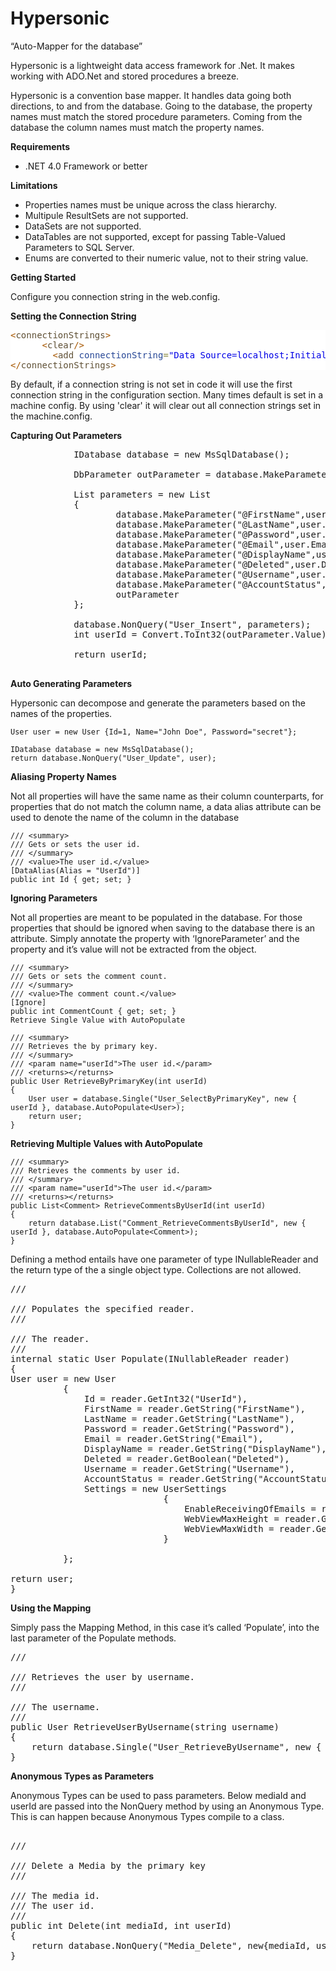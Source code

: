 Hypersonic
==========

“Auto-Mapper for the database”


Hypersonic is a lightweight data access framework for .Net. It makes working with ADO.Net and stored procedures a breeze.

Hypersonic is a convention base mapper. It handles data going both directions, to and from the database. Going to the database, the property names must match the stored procedure parameters. Coming from the database the column names must match the property names.

**Requirements**
- .NET 4.0 Framework or better


**Limitations**

- Properties names must be unique across the class hierarchy.
- Multipule ResultSets are not supported.
- DataSets are not supported.
- DataTables are not supported, except for passing Table-Valued Parameters to SQL Server.
- Enums are converted to their numeric value, not to their string value.


**Getting Started**

Configure you connection string in the web.config.

**Setting the Connection String**

<pre style='color:#000000;background:#ffffff;'><span style='color:#a65700; '>&lt;</span><span style='color:#5f5035; '>connectionStrings</span><span style='color:#a65700; '>></span>
      <span style='color:#a65700; '>&lt;</span><span style='color:#5f5035; '>clear</span><span style='color:#a65700; '>/></span>
        <span style='color:#a65700; '>&lt;</span><span style='color:#5f5035; '>add</span> <span style='color:#274796; '>connectionString</span><span style='color:#808030; '>=</span><span style='color:#0000e6; '>"</span><span style='color:#0000e6; '>Data Source=localhost;Initial Catalog=Development.ThePhotoProject;User Id=joe;Password=cat;</span><span style='color:#0000e6; '>"</span> <span style='color:#274796; '>name</span><span style='color:#808030; '>=</span><span style='color:#0000e6; '>"</span><span style='color:#0000e6; '>SqlServer</span><span style='color:#0000e6; '>"</span> <span style='color:#a65700; '>/></span>
<span style='color:#a65700; '>&lt;/</span><span style='color:#5f5035; '>connectionStrings</span><span style='color:#a65700; '>></span>
</pre>

By default, if a connection string is not set in code it will use the first connection string in the configuration section. Many times default is set in a machine config. By using 'clear' it will clear out all connection strings set in the machine.config.


**Capturing Out Parameters**

<pre>
			IDatabase database = new MsSqlDatabase();
			
			DbParameter outParameter = database.MakeParameter("@Identity", 0, ParameterDirection.Output);

			List<DbParameter> parameters = new List<DbParameter> 
			{
					database.MakeParameter("@FirstName",user.FirstName),
					database.MakeParameter("@LastName",user.LastName),
					database.MakeParameter("@Password",user.Password),
					database.MakeParameter("@Email",user.Email),
					database.MakeParameter("@DisplayName",user.DisplayName),
					database.MakeParameter("@Deleted",user.Deleted),
					database.MakeParameter("@Username",user.Username),
					database.MakeParameter("@AccountStatus",AccountStatus.Public),
					outParameter
			};

			database.NonQuery("User_Insert", parameters);
			int userId = Convert.ToInt32(outParameter.Value);

			return userId;
			
</pre>


**Auto Generating Parameters**

Hypersonic can decompose and generate the parameters based on the names of the properties. 

    User user = new User {Id=1, Name="John Doe", Password="secret"};

    IDatabase database = new MsSqlDatabase();
    return database.NonQuery("User_Update", user);


**Aliasing Property Names**

Not all properties will have the same name as their column counterparts, for properties that do not match the column name, a data alias attribute can be used to denote the name of the column in the database


    /// <summary>
    /// Gets or sets the user id.
    /// </summary>
    /// <value>The user id.</value>
    [DataAlias(Alias = "UserId")]
    public int Id { get; set; }
  
**Ignoring Parameters**

Not all properties are meant to be populated in the database. For those properties that should be ignored when saving to the database there is an attribute. Simply annotate the property with ‘IgnoreParameter’ and the property and it’s value will not be extracted from the object.


    /// <summary>
    /// Gets or sets the comment count.
    /// </summary>
    /// <value>The comment count.</value>
    [Ignore]
    public int CommentCount { get; set; }
    Retrieve Single Value with AutoPopulate

    /// <summary>
    /// Retrieves the by primary key.
    /// </summary>
    /// <param name="userId">The user id.</param>
    /// <returns></returns>
    public User RetrieveByPrimaryKey(int userId)
    {
        User user = database.Single("User_SelectByPrimaryKey", new { userId }, database.AutoPopulate<User>);
        return user;
    }
    
**Retrieving Multiple Values with AutoPopulate**


    /// <summary>
    /// Retrieves the comments by user id.
    /// </summary>
    /// <param name="userId">The user id.</param>
    /// <returns></returns>
    public List<Comment> RetrieveCommentsByUserId(int userId)
    {
        return database.List("Comment_RetrieveCommentsByUserId", new { userId }, database.AutoPopulate<Comment>);
    }


Defining a method entails have one parameter of type INullableReader and the return type of the a single object type. Collections are not allowed.


<pre>
/// <summary>
/// Populates the specified reader.
/// </summary>
/// <param name="reader">The reader.</param>
/// <returns></returns>
internal static User Populate(INullableReader reader)
{
User user = new User
		  {
			  Id = reader.GetInt32("UserId"),
			  FirstName = reader.GetString("FirstName"),
			  LastName = reader.GetString("LastName"),
			  Password = reader.GetString("Password"),
			  Email = reader.GetString("Email"),
			  DisplayName = reader.GetString("DisplayName"),
			  Deleted = reader.GetBoolean("Deleted"),
			  Username = reader.GetString("Username"),
			  AccountStatus = reader.GetString("AccountStatus").ParseEnum<AccountStatus>(),
			  Settings = new UserSettings
							 {
								 EnableReceivingOfEmails = reader.GetBoolean("EnableReceivingOfEmails"),
								 WebViewMaxHeight = reader.GetInt16("WebViewMaxHeight"),
								 WebViewMaxWidth = reader.GetInt16("WebViewMaxWidth")
							 }

		  };

return user;
}
</pre>		


**Using the Mapping**

Simply pass the Mapping Method, in this case it’s called ‘Populate’, into the last parameter of the Populate methods.

<pre>
/// <summary>
/// Retrieves the user by username.
/// </summary>
/// <param name="username">The username.</param>
/// <returns></returns>
public User RetrieveUserByUsername(string username)
{
	return database.Single("User_RetrieveByUsername", new { username }, Populate);
}
</pre>		
		
**Anonymous Types as Parameters**

Anonymous Types can be used to pass parameters. Below mediaId and userId are passed into the NonQuery method by using an Anonymous Type. This is can happen because Anonymous Types compile to a class.


<pre>

/// <summary>
/// Delete a Media by the primary key
/// </summary>
/// <param name="mediaId">The media id.</param>
/// <param name="userId">The user id.</param>
/// <returns></returns>
public int Delete(int mediaId, int userId)
{
	return database.NonQuery("Media_Delete", new{mediaId, userId});
}
</pre>

